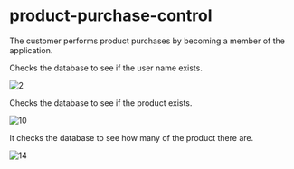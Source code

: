 # product-purchase-control
The customer performs product purchases by becoming a member of the application.

Checks the database to see if the user name exists.

![2](https://user-images.githubusercontent.com/69843122/164002235-374f5bf2-69a8-4122-ae8d-e2100595d104.PNG)


Checks the database to see if the product exists.

![10](https://user-images.githubusercontent.com/69843122/164002899-c0cad462-ad19-4a72-9c5e-1d00e8a334ad.PNG)


It checks the database to see how many of the product there are.

![14](https://user-images.githubusercontent.com/69843122/164003210-bbfe6618-3a23-4163-b286-e729f72c6ddd.PNG)
